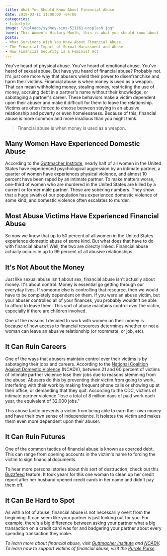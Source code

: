 ```yaml
---
title: What You Should Know About Financial Abuse
date: 2019-03-11 11:00:00 -04:00
categories:
- lifestyle
image: "/uploads/sydney-sims-521161-unsplash.jpg"
tweet: This Women's History Month, this is what you should know about financial abuse.
posts:
- What Survivors Wish You Knew About Financial Abuse
- The Financial Impact of Sexual Harassment and Abuse
- How Financial Security is a Feminist Act
---
```


You've heard of physical abuse. You've heard of emotional abuse. You've heard of sexual abuse. But have you heard of financial abuse? Probably not. It's just one more way that abusers wield their power to disenfranchise and harm their victims. Financial abuse is when money is used as a weapon. That can mean withholding money, stealing money, restricting the use of money, accruing debt in a partner's name without their knowledge, or sabotaging a partner's career. These behaviors make a victim dependent upon their abuser and make it difficult for them to leave the relationship. Victims are often forced to choose between staying in an abusive relationship and poverty or even homelessness. Because of this, financial abuse is more common and more insidious than you might think.

> Financial abuse is when money is used as a weapon.

## Many Women Have Experienced Domestic Abuse

According to the [Guttmacher Institute](https://www.guttmacher.org/gpr/2016/07/understanding-intimate-partner-violence-sexual-and-reproductive-health-and-rights-issue?gclid=EAIaIQobChMI5N2Plbfz4AIVxV6GCh0EgQMQEAAYAyAAEgLGTvD_BwE), nearly half of all women in the United States have experienced psychological aggression by an intimate partner, a quarter of women have experiences physical violence, and almost 10 percent have been raped by an intimate partner. To make matters worse, one-third of women who are murdered in the United States are killed by a current or former male partner. These are sobering numbers. They show that a huge swath of our population has experienced domestic violence of some kind, and domestic violence often escalates to murder.

## Most Abuse Victims Have Experienced Financial Abuse

So now we know that up to 50 percent of all women in the United States experience domestic abuse of some kind. But what does that have to do with financial abuse? Well, the two are directly linked. Financial abuse actually occurs in up to 99 percent of all abusive relationships.

## It's Not About the Money

Just like sexual abuse isn't about sex, financial abuse isn't actually about money. It's about control. Money is essential go getting through our everyday lives. If someone else is controlling that resource, then we would have to be completely dependent on them. If you were an abuse victim, but your abuser controlled all of your finances, you probably wouldn't be able to afford to leave them. This sort of abuse maintains control over the victim, especially if there are children involved.

One of the reasons I decided to work with women on their money is because of how access to financial resources determines whether or not a woman can leave an abusive relationship (or roommate, or job, etc).

## It Can Ruin Careers

One of the ways that abusers maintain control over their victims is by sabotaging their jobs and careers. According to the [National Coalition Against Domestic Violence](https://ncadv.org/blog/posts/quick-guide-economic-and-financial-abuse) (NCADV), between 21 and 60 percent of victims of intimate partner violence lose their jobs due to reasons stemming from the abuse. Abusers do this by preventing their victim from going to work, interfering with their work by making frequent phone calls or showing up at their office, or demanding that they quit. According to the CDC, victims of intimate partner violence "lose a total of 8 million days of paid work each year, the equivalent of 32,000 jobs."

This abuse tactic prevents a victim from being able to earn their own money and have their own sense of independence. It isolates the victim and makes them even more dependent upon their abuser.

## It Can Ruin Futures

One of the common tactics of financial abuse is known as coerced debt. This can range from opening accounts in the victim's name to forcing the victim to sign financial documents.

To hear more personal stories about this sort of destruction, check out this [Buzzfeed](https://www.buzzfeednews.com/article/arianelange/coerced-debt-financial-abuse-fix-credit-score) feature. It took years for this one woman to clean up her credit report after her husband opened credit cards in her name and didn't pay them off.

## It Can Be Hard to Spot

As with a lot of abuse, financial abuse is not necessarily overt from the beginning. It can seem like your partner is just looking out for you. For example, there's a big difference between asking your partner what a big transaction on a credit card was for and badgering your partner about every spending transaction they make.

*To learn more about financial abuse, visit [Guttmacher Institute](https://www.guttmacher.org/gpr/2016/07/understanding-intimate-partner-violence-sexual-and-reproductive-health-and-rights-issue?gclid=EAIaIQobChMI5N2Plbfz4AIVxV6GCh0EgQMQEAAYAyAAEgLGTvD_BwE) and [NCADV](https://ncadv.org/blog/posts/quick-guide-economic-and-financial-abuse). To learn how to support victims of financial abuse, visit the [Purple Purse](https://www.purplepurse.com/).*